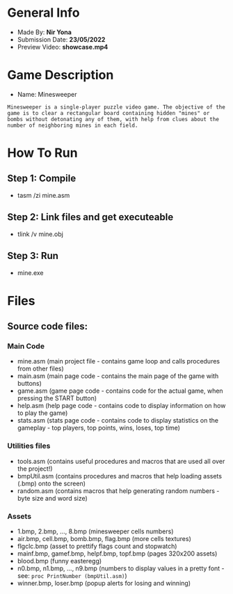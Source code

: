 # General Info
- Made By:         **Nir Yona**
- Submission Date: **23/05/2022**
- Preview Video:   **showcase.mp4**

# Game Description
- Name: Minesweeper

`Minesweeper is a single-player puzzle video game.
The objective of the game is to clear a rectangular
board containing hidden "mines" or bombs without
detonating any of them, with help from clues about
the number of neighboring mines in each field.`

# How To Run

## Step 1: Compile
  - tasm /zi mine.asm

## Step 2: Link files and get executeable
  - tlink /v mine.obj

## Step 3: Run
  - mine.exe

# Files

## Source code files:
### Main Code
  - mine.asm  (main project file - contains game loop and calls procedures from other files)
  - main.asm  (main page code  - contains the main page of the game with buttons)
  - game.asm  (game page code  - contains code for the actual game, when pressing the START button)
  - help.asm  (help page code  - contains code to display information on how to play the game)
  - stats.asm (stats page code - contains code to display statistics on the gameplay - top players, top points, wins, loses, top time)
### Utilities files
  - tools.asm   (contains useful procedures and macros that are used all over the project!)
  - bmpUtil.asm (contains procedures and macros that help loading assets (.bmp) onto the screen)
  - random.asm  (contains macros that help generating random numbers - byte size and word size)
### Assets
  - 1.bmp, 2.bmp, ..., 8.bmp (minesweeper cells numbers)
  - air.bmp, cell.bmp, bomb.bmp, flag.bmp (more cells textures)
  - flgclc.bmp (asset to prettify flags count and stopwatch)
  - mainf.bmp, gamef.bmp, helpf.bmp, topf.bmp (pages 320x200 assets)
  - blood.bmp (funny easteregg)
  - n0.bmp, n1.bmp, ..., n9.bmp (numbers to display values in a pretty font - see: `proc PrintNumber (bmpUtil.asm)`)
  - winner.bmp, loser.bmp (popup alerts for losing and winning)


